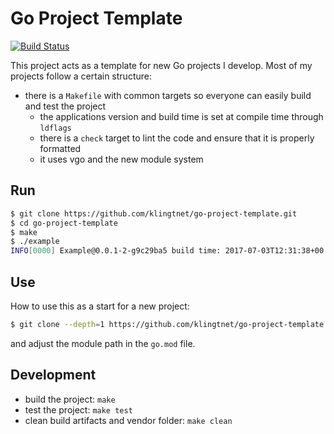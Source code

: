 # Go Project Template

[![Build Status](https://travis-ci.org/klingtnet/go-project-template.svg?branch=master)](https://travis-ci.org/klingtnet/go-project-template)

This project acts as a template for new Go projects I develop.
Most of my projects follow a certain structure:

- there is a `Makefile` with common targets so everyone can easily build and test the project
	- the applications version and build time is set at compile time through `ldflags`
	- there is a `check` target to lint the code and ensure that it is properly formatted
	- it uses vgo and the new module system

## Run

```bash
$ git clone https://github.com/klingtnet/go-project-template.git
$ cd go-project-template
$ make
$ ./example
INFO[0000] Example@0.0.1-2-g9c29ba5 build time: 2017-07-03T12:31:38+00:00
```

## Use

How to use this as a start for a new project:

```sh
$ git clone --depth=1 https://github.com/klingtnet/go-project-template.git my-new-project
```

and adjust the module path in the `go.mod` file.

## Development

- build the project: `make`
- test the project: `make test`
- clean build artifacts and vendor folder: `make clean`
